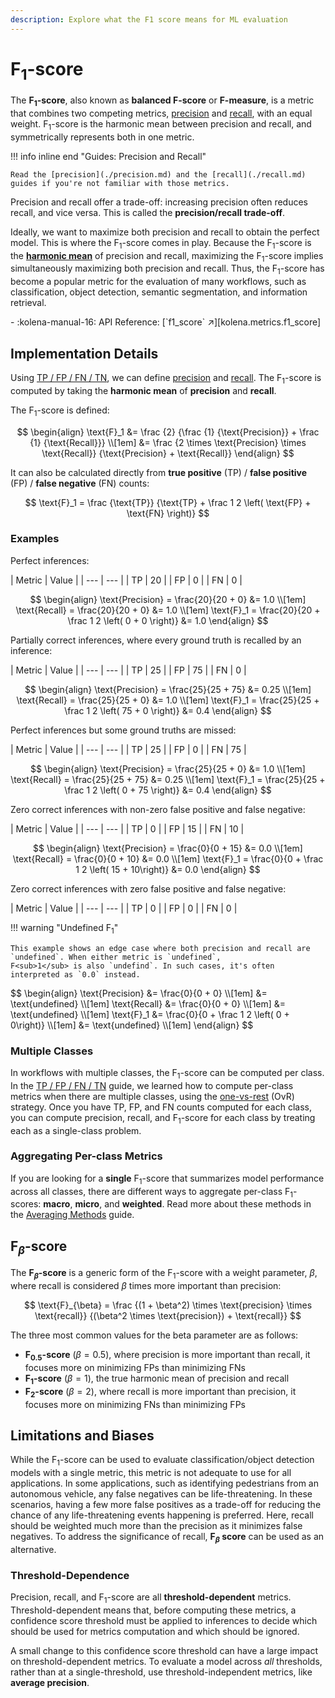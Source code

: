 ```yaml
---
description: Explore what the F1 score means for ML evaluation
---
```


# F<sub>1</sub>-score

The **F<sub>1</sub>-score**, also known as **balanced F-score** or **F-measure**, is a metric that combines two
competing metrics, [precision](./precision.md) and [recall](./recall.md), with an equal weight. F<sub>1</sub>-score is
the harmonic mean between precision and recall, and symmetrically represents both in one metric.

!!! info inline end "Guides: Precision and Recall"

    Read the [precision](./precision.md) and the [recall](./recall.md) guides if you're not familiar with those metrics.

Precision and recall offer a trade-off: increasing precision often reduces recall, and vice versa. This is called
the **precision/recall trade-off**.

Ideally, we want to maximize both precision and recall to obtain the perfect model. This is where the
F<sub>1</sub>-score comes in play. Because the F<sub>1</sub>-score is the
[**harmonic mean**](https://en.wikipedia.org/wiki/Harmonic_mean) of precision and recall, maximizing the
F<sub>1</sub>-score implies simultaneously maximizing both precision and recall.
Thus, the F<sub>1</sub>-score has become a popular metric for the evaluation of many workflows, such as classification,
object detection, semantic segmentation, and information retrieval.

<div class="grid cards" markdown>
- :kolena-manual-16: API Reference: [`f1_score` ↗][kolena.metrics.f1_score]
</div>

## Implementation Details

Using [TP / FP / FN / TN](./tp-fp-fn-tn.md), we can define [precision](./precision.md) and [recall](./recall.md).
The F<sub>1</sub>-score is computed by taking the **harmonic mean** of **precision** and **recall**.

The F<sub>1</sub>-score is defined:

$$
\begin{align}
\text{F}_1 &= \frac {2} {\frac {1} {\text{Precision}} + \frac {1} {\text{Recall}}} \\[1em]
&= \frac {2 \times \text{Precision} \times \text{Recall}} {\text{Precision} + \text{Recall}}
\end{align}
$$

It can also be calculated directly from **true positive** (TP) / **false positive** (FP) / **false negative** (FN)
counts:

$$
\text{F}_1 = \frac {\text{TP}} {\text{TP} + \frac 1 2 \left( \text{FP} + \text{FN} \right)}
$$

### Examples

Perfect inferences:

<div class="grid" markdown>
| Metric | Value |
| --- | --- |
| TP | 20 |
| FP | 0 |
| FN | 0 |

$$
\begin{align}
\text{Precision} = \frac{20}{20 + 0} &= 1.0 \\[1em]
\text{Recall} = \frac{20}{20 + 0} &= 1.0 \\[1em]
\text{F}_1 = \frac{20}{20 + \frac 1 2 \left( 0 + 0 \right)} &= 1.0
\end{align}
$$
</div>

Partially correct inferences, where every ground truth is recalled by an inference:

<div class="grid" markdown>
| Metric | Value |
| --- | --- |
| TP | 25 |
| FP | 75 |
| FN | 0 |

$$
\begin{align}
\text{Precision} = \frac{25}{25 + 75} &= 0.25 \\[1em]
\text{Recall} = \frac{25}{25 + 0} &= 1.0 \\[1em]
\text{F}_1 = \frac{25}{25 + \frac 1 2 \left( 75 + 0 \right)} &= 0.4
\end{align}
$$
</div>

Perfect inferences but some ground truths are missed:
<div class="grid" markdown>
| Metric | Value |
| --- | --- |
| TP | 25 |
| FP | 0 |
| FN | 75 |

$$
\begin{align}
\text{Precision} = \frac{25}{25 + 0} &= 1.0 \\[1em]
\text{Recall} = \frac{25}{25 + 75} &= 0.25 \\[1em]
\text{F}_1 = \frac{25}{25 + \frac 1 2 \left( 0 + 75 \right)} &= 0.4
\end{align}
$$
</div>

Zero correct inferences with non-zero false positive and false negative:
<div class="grid" markdown>
| Metric | Value |
| --- | --- |
| TP | 0 |
| FP | 15 |
| FN | 10 |

$$
\begin{align}
\text{Precision} = \frac{0}{0 + 15} &= 0.0 \\[1em]
\text{Recall} = \frac{0}{0 + 10} &= 0.0 \\[1em]
\text{F}_1 = \frac{0}{0 + \frac 1 2 \left( 15 + 10\right)} &= 0.0
\end{align}
$$
</div>

Zero correct inferences with zero false positive and false negative:
<div class="grid" markdown>
<div markdown>
| Metric | Value |
| --- | --- |
| TP | 0 |
| FP | 0 |
| FN | 0 |

!!! warning "Undefined F<sub>1</sub>"

    This example shows an edge case where both precision and recall are `undefined`. When either metric is `undefined`,
    F<sub>1</sub> is also `undefind`. In such cases, it's often interpreted as `0.0` instead.

</div>
$$
\begin{align}
\text{Precision} &= \frac{0}{0 + 0} \\[1em]
&= \text{undefined} \\[1em]
\text{Recall} &= \frac{0}{0 + 0} \\[1em]
&= \text{undefined} \\[1em]
\text{F}_1 &= \frac{0}{0 + \frac 1 2 \left( 0 + 0\right)} \\[1em]
&= \text{undefined} \\[1em]
\end{align}
$$
</div>

### Multiple Classes

In workflows with multiple classes, the F<sub>1</sub>-score can be computed per class. In the [TP / FP / FN / TN](./tp-fp-fn-tn.md)
guide, we learned how to compute per-class metrics when there are multiple classes, using the [one-vs-rest](./tp-fp-fn-tn.md#multiclass)
(OvR) strategy. Once you have TP, FP, and FN counts computed for each class, you can compute precision, recall, and
F<sub>1</sub>-score for each class by treating each as a single-class problem.

### Aggregating Per-class Metrics

If you are looking for a **single** F<sub>1</sub>-score that summarizes model performance across all classes, there are
different ways to aggregate per-class F<sub>1</sub>-scores: **macro**, **micro**, and **weighted**. Read more about
these methods in the [Averaging Methods](./averaging-methods.md) guide.

## F$_\beta$-score

The **F$_\beta$-score** is a generic form of the F<sub>1</sub>-score with a weight parameter, $\beta$, where
recall is considered $\beta$ times more important than precision:

<!-- markdownlint-disable MD013 -->
$$
\text{F}_{\beta} = \frac {(1 + \beta^2) \times \text{precision} \times \text{recall}} {(\beta^2 \times \text{precision}) + \text{recall}}
$$
<!-- markdownlint-enable MD013 -->

The three most common values for the beta parameter are as follows:

- **F<sub>0.5</sub>-score** $\left(\beta = 0.5\right)$,
  where precision is more important than recall, it focuses more on minimizing FPs than minimizing FNs
- **F<sub>1</sub>-score** $\left(\beta = 1\right)$,
  the true harmonic mean of precision and recall
- **F<sub>2</sub>-score** $\left(\beta = 2\right)$,
  where recall is more important than precision, it focuses more on minimizing FNs than minimizing FPs

## Limitations and Biases

While the F<sub>1</sub>-score can be used to evaluate classification/object detection models with a single metric,
this metric is not adequate to use for all applications. In some applications, such as identifying pedestrians from an
autonomous vehicle, any false negatives can be life-threatening. In these scenarios, having a few more false positives
as a trade-off for reducing the chance of any life-threatening events happening is preferred. Here, recall should be
weighted much more than the precision as it minimizes false negatives. To address the significance of recall,
**$\text{F}_\beta$ score** can be used as an alternative.

### Threshold-Dependence

Precision, recall, and F<sub>1</sub>-score are all **threshold-dependent** metrics. Threshold-dependent means that,
before computing these metrics, a confidence score threshold must be applied to inferences to decide which should be
used for metrics computation and which should be ignored.

A small change to this confidence score threshold can have a large impact on threshold-dependent metrics. To evaluate
a model across _all_ thresholds, rather than at a single-threshold, use threshold-independent metrics, like
**average precision**.
